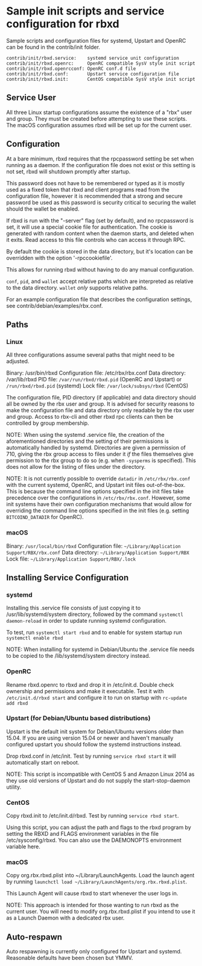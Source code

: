 Sample init scripts and service configuration for rbxd
==========================================================

Sample scripts and configuration files for systemd, Upstart and OpenRC
can be found in the contrib/init folder.

    contrib/init/rbxd.service:    systemd service unit configuration
    contrib/init/rbxd.openrc:     OpenRC compatible SysV style init script
    contrib/init/rbxd.openrcconf: OpenRC conf.d file
    contrib/init/rbxd.conf:       Upstart service configuration file
    contrib/init/rbxd.init:       CentOS compatible SysV style init script

Service User
---------------------------------

All three Linux startup configurations assume the existence of a "rbx" user
and group.  They must be created before attempting to use these scripts.
The macOS configuration assumes rbxd will be set up for the current user.

Configuration
---------------------------------

At a bare minimum, rbxd requires that the rpcpassword setting be set
when running as a daemon.  If the configuration file does not exist or this
setting is not set, rbxd will shutdown promptly after startup.

This password does not have to be remembered or typed as it is mostly used
as a fixed token that rbxd and client programs read from the configuration
file, however it is recommended that a strong and secure password be used
as this password is security critical to securing the wallet should the
wallet be enabled.

If rbxd is run with the "-server" flag (set by default), and no rpcpassword is set,
it will use a special cookie file for authentication. The cookie is generated with random
content when the daemon starts, and deleted when it exits. Read access to this file
controls who can access it through RPC.

By default the cookie is stored in the data directory, but it's location can be overridden
with the option '-rpccookiefile'.

This allows for running rbxd without having to do any manual configuration.

`conf`, `pid`, and `wallet` accept relative paths which are interpreted as
relative to the data directory. `wallet` *only* supports relative paths.

For an example configuration file that describes the configuration settings,
see contrib/debian/examples/rbx.conf.

Paths
---------------------------------

### Linux

All three configurations assume several paths that might need to be adjusted.

Binary:              /usr/bin/rbxd
Configuration file:  /etc/rbx/rbx.conf
Data directory:      /var/lib/rbxd
PID file:            `/var/run/rbxd/rbxd.pid` (OpenRC and Upstart) or `/run/rbxd/rbxd.pid` (systemd)
Lock file:           `/var/lock/subsys/rbxd` (CentOS)

The configuration file, PID directory (if applicable) and data directory
should all be owned by the rbx user and group.  It is advised for security
reasons to make the configuration file and data directory only readable by the
rbx user and group.  Access to rbx-cli and other rbxd rpc clients
can then be controlled by group membership.

NOTE: When using the systemd .service file, the creation of the aforementioned
directories and the setting of their permissions is automatically handled by
systemd. Directories are given a permission of 710, giving the rbx group
access to files under it _if_ the files themselves give permission to the
rbx group to do so (e.g. when `-sysperms` is specified). This does not allow
for the listing of files under the directory.

NOTE: It is not currently possible to override `datadir` in
`/etc/rbx/rbx.conf` with the current systemd, OpenRC, and Upstart init
files out-of-the-box. This is because the command line options specified in the
init files take precedence over the configurations in
`/etc/rbx/rbx.conf`. However, some init systems have their own
configuration mechanisms that would allow for overriding the command line
options specified in the init files (e.g. setting `BITCOIND_DATADIR` for
OpenRC).

### macOS

Binary:              `/usr/local/bin/rbxd`
Configuration file:  `~/Library/Application Support/RBX/rbx.conf`
Data directory:      `~/Library/Application Support/RBX`
Lock file:           `~/Library/Application Support/RBX/.lock`

Installing Service Configuration
-----------------------------------

### systemd

Installing this .service file consists of just copying it to
/usr/lib/systemd/system directory, followed by the command
`systemctl daemon-reload` in order to update running systemd configuration.

To test, run `systemctl start rbxd` and to enable for system startup run
`systemctl enable rbxd`

NOTE: When installing for systemd in Debian/Ubuntu the .service file needs to be copied to the /lib/systemd/system directory instead.

### OpenRC

Rename rbxd.openrc to rbxd and drop it in /etc/init.d.  Double
check ownership and permissions and make it executable.  Test it with
`/etc/init.d/rbxd start` and configure it to run on startup with
`rc-update add rbxd`

### Upstart (for Debian/Ubuntu based distributions)

Upstart is the default init system for Debian/Ubuntu versions older than 15.04. If you are using version 15.04 or newer and haven't manually configured upstart you should follow the systemd instructions instead.

Drop rbxd.conf in /etc/init.  Test by running `service rbxd start`
it will automatically start on reboot.

NOTE: This script is incompatible with CentOS 5 and Amazon Linux 2014 as they
use old versions of Upstart and do not supply the start-stop-daemon utility.

### CentOS

Copy rbxd.init to /etc/init.d/rbxd. Test by running `service rbxd start`.

Using this script, you can adjust the path and flags to the rbxd program by
setting the RBXD and FLAGS environment variables in the file
/etc/sysconfig/rbxd. You can also use the DAEMONOPTS environment variable here.

### macOS

Copy org.rbx.rbxd.plist into ~/Library/LaunchAgents. Load the launch agent by
running `launchctl load ~/Library/LaunchAgents/org.rbx.rbxd.plist`.

This Launch Agent will cause rbxd to start whenever the user logs in.

NOTE: This approach is intended for those wanting to run rbxd as the current user.
You will need to modify org.rbx.rbxd.plist if you intend to use it as a
Launch Daemon with a dedicated rbx user.

Auto-respawn
-----------------------------------

Auto respawning is currently only configured for Upstart and systemd.
Reasonable defaults have been chosen but YMMV.
